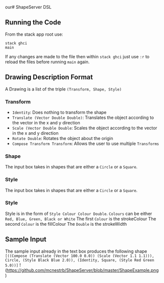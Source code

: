 our# ShapeServer DSL

## Running the Code
From the stack app root use:

```
stack ghci
main
```

If any changes are made to the file then within `stack ghci` just use `:r` to reload the files before running `main` again.

## Drawing Description Format
A Drawing is a list of the triple `(Transform, Shape, Style)`

### Transform
* `Identity`: Does nothing to transform the shape
* `Translate (Vector Double Double)`: Translates the object according to the vector in the x and y direction
* `Scale (Vector Double Double`: Scales the object according to the vector in the x and y direction
* `Rotate Double`: Rotates the object about the origin
* `Compose Transform Transform`: Allows the user to use multiple `Transforms`

### Shape
The input box takes in shapes that are either a `Circle` or a `Square`.

### Style
The input box takes in shapes that are either a `Circle` or a `Square`.

### Style
Style is in the form of `Style Colour Colour Double`. `Colours` can be either `Red, Blue, Green, Black or White`
The first `Colour` is the strokeColour
The second `Colour` is the fillColour
The `Double` is the strokeWidth

## Sample Input
The sample input already in the text box produces the following shape
`[((Compose (Translate (Vector 100.0 0.0)) (Scale (Vector 1.1 1.1))), Circle, (Style Black Blue 2.0)), (Identity, Square, (Style Red Green 5.0))]`
!(https://github.com/mcnestrb/ShapeServer/blob/master/ShapeExample.png)
